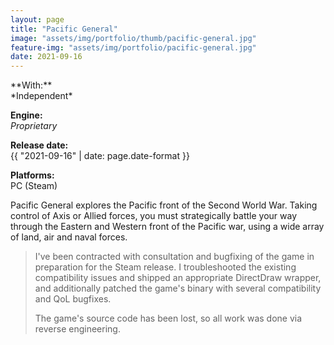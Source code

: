```yaml
---
layout: page
title: "Pacific General"
image: "assets/img/portfolio/thumb/pacific-general.jpg"
feature-img: "assets/img/portfolio/pacific-general.jpg"
date: 2021-09-16
---
```

<div class="portfolio-page-right" markdown="1">
**With:**<br>*Independent*

**Engine:**<br>*Proprietary*

**Release date:**<br>{{ "2021-09-16" | date: page.date-format }}

**Platforms:**<br>PC (Steam)
</div>
<div class="portfolio-page-left" markdown="1">
Pacific General explores the Pacific front of the Second World War. Taking control of Axis or Allied forces,
you must strategically battle your way through the Eastern and Western front of the Pacific war, using a wide array of land, air and naval forces.

> I've been contracted with consultation and bugfixing of the game in preparation for the Steam release.
> I troubleshooted the existing compatibility issues and shipped an appropriate DirectDraw wrapper,
> and additionally patched the game's binary with several compatibility and QoL bugfixes.
>
> The game's source code has been lost, so all work was done via reverse engineering.
</div>